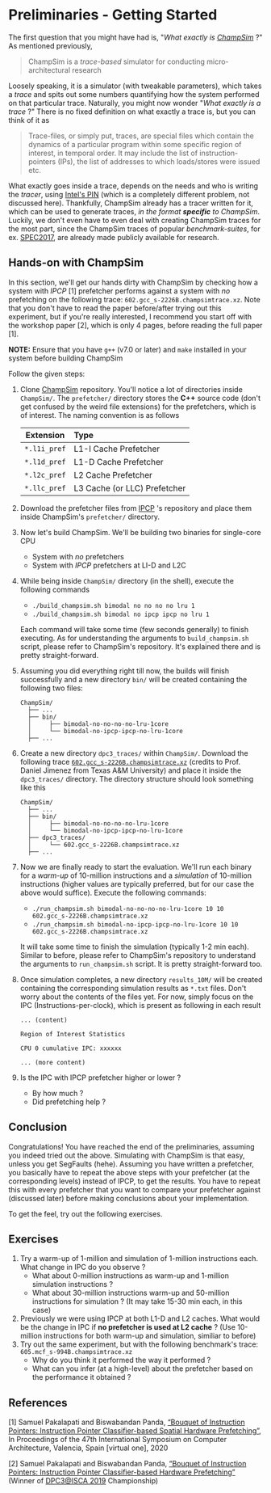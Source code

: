 # Preliminaries - Getting Started

The first question that you might have had is, "*What exactly is [ChampSim](https://github.com/ChampSim/ChampSim)* ?" As mentioned previously,
> ChampSim is a *trace-based* simulator for conducting micro-architectural research 

Loosely speaking, it is a simulator (with tweakable parameters), which takes a *trace* and spits out some numbers
quantifying how the system performed on that particular trace. Naturally, you might now wonder "*What exactly is a trace* ?"
There is no fixed definition on what exactly a trace is, but you can think of it as

> Trace-files, or simply put, traces, are special files which contain the dynamics of a particular program within some specific
> region of interest, in temporal order.
> It may include the list of instruction-pointers (IPs), the list of addresses to which loads/stores were issued etc.

What exactly goes inside a trace, depends on the needs and who is writing the *tracer*, using [Intel's PIN](https://www.intel.com/content/www/us/en/developer/articles/tool/pin-a-dynamic-binary-instrumentation-tool.html)
(which is a completely different problem, not discussed here). Thankfully, ChampSim already has a tracer written for it,
which can be used to generate traces, *in the format **specific** to ChampSim*. 
Luckily, we don't even have to even deal with creating ChampSim traces for the most part, since the
ChampSim traces of popular *benchmark-suites*, for ex. [SPEC2017](https://www.spec.org/cpu2017/), are already made publicly 
available for research.

## Hands-on with ChampSim
In this section, we'll get our hands dirty with ChampSim by checking
how a system with *IPCP* [1] prefetcher performs against a system 
with *no* prefetching on the following trace: `602.gcc_s-2226B.champsimtrace.xz`. 
Note that you don't have to read the paper before/after trying out this experiment, but if you're really interested, I recommend
you start off with the workshop paper [2], which is only 4 pages, before reading the full paper [1].

**NOTE:** Ensure that you have `g++` (v7.0 or later) and `make` installed in your system before building ChampSim

Follow the given steps:

1. Clone [ChampSim](https://github.com/ChampSim/ChampSim) repository.
You'll notice a lot of directories inside `ChampSim/`. The `prefetcher/` directory stores the **C++** source code (don't get confused
by the weird file extensions) for the prefetchers, which is of interest. The naming convention is as follows

    | Extension | Type |
    |:------:|:-----|
    |`*.l1i_pref` | L1-I Cache Prefetcher |
    |`*.l1d_pref` | L1-D Cache Prefetcher |
    |`*.l2c_pref` | L2 Cache Prefetcher |
    |`*.llc_pref` | L3 Cache (or LLC) Prefetcher |

2. Download the prefetcher files from [IPCP](https://github.com/car3s/IPCP_ISCA2020) 's repository and place them inside
ChampSim's `prefetcher/` directory.

3. Now let's build ChampSim. We'll be building two binaries for single-core CPU
    * System with *no* prefetchers
    * System with *IPCP* prefetchers at LI-D and L2C

4. While being inside `ChampSim/` directory (in the shell), execute the following commands

    * `./build_champsim.sh bimodal no no no no lru 1`                                                                                            
    * `./build_champsim.sh bimodal no ipcp ipcp no lru 1`
 
    Each command will take some time (few seconds generally) to finish executing. As for understanding the arguments to
    `build_champsim.sh` script, please refer to ChampSim's repository. It's explained there and is pretty straight-forward.
    
5. Assuming you did everything right till now, the builds will finish successfully and a new directory `bin/` will be created
containing the following two files:

    ```
    ChampSim/
      ├── ...
      ├── bin/
      │     ├── bimodal-no-no-no-no-lru-1core
      │     └── bimodal-no-ipcp-ipcp-no-lru-1core
      ├── ...
   
    ```
      
6. Create a new directory `dpc3_traces/` within `ChampSim/`. Download the following trace
[`602.gcc_s-2226B.champsimtrace.xz`](https://hpca23.cse.tamu.edu/champsim-traces/speccpu/index.html) (credits to Prof. Daniel Jimenez from Texas A&M University) 
and place it inside the `dpc3_traces/` directory. The directory structure should look something like this

    ```
    ChampSim/
      ├── ...
      ├── bin/
      │     ├── bimodal-no-no-no-no-lru-1core
      │     └── bimodal-no-ipcp-ipcp-no-lru-1core
      ├── dpc3_traces/
      │     └── 602.gcc_s-2226B.champsimtrace.xz
      ├── ...
   
    ```  

7. Now we are finally ready to start the evaluation. We'll run each binary for a *warm-up* of 10-million instructions and
a *simulation* of 10-million instructions (higher values are typically preferred, but for our case the above would suffice).
Execute the following commands:

    * `./run_champsim.sh bimodal-no-no-no-no-lru-1core 10 10 602.gcc_s-2226B.champsimtrace.xz`                                                                                           
    * `./run_champsim.sh bimodal-no-ipcp-ipcp-no-lru-1core 10 10 602.gcc_s-2226B.champsimtrace.xz`
  
    It will take some time to finish the simulation (typically 1-2 min each). Similar to before, please refer to ChampSim's
    repository to understand the arguments to `run_champsim.sh` script. It is pretty straight-forward too.

8. Once simulation completes, a new directory `results_10M/` will be created containing the corresponding simulation results as `*.txt` files.
Don't worry about the contents of the files yet. For now, simply focus on the IPC (Instructions-per-clock), which is present as following in each result

    ```
    ... (content)
   
    Region of Interest Statistics
   
    CPU 0 cumulative IPC: xxxxxx
    
    ... (more content)
    ```

9. Is the IPC with IPCP prefetcher higher or lower ? 
    * By how much ? 
    * Did prefetching help ?

## Conclusion
Congratulations! You have reached the end of the preliminaries, assuming you indeed tried out the above. Simulating with
ChampSim is that easy, unless you get SegFaults (hehe). Assuming you have written a prefetcher, you basically have to repeat the
above steps with your prefetcher (at the corresponding levels) instead of IPCP, to get the results. You have to repeat this
with every prefetcher that you want to compare your prefetcher against (discussed later) before making conclusions about your implementation.

To get the feel, try out the following exercises.

## Exercises
1. Try a warm-up of 1-million and simulation of 1-million instructions each. What change in IPC do you observe ? 
    * What about 0-million instructions as warm-up and 1-million simulation instructions ?
    * What about 30-million instructions warm-up and 50-million instructions for simulation ? (It may take 15-30 min each, in this case)
2. Previously we were using IPCP at both L1-D and L2 caches. What would be the change in IPC if **no prefetcher is used at L2 cache** ? 
(Use 10-million instructions for both warm-up and simulation, similiar to before)
3. Try out the same experiment, but with the following benchmark's trace: `605.mcf_s-994B.champsimtrace.xz`
    * Why do you think it performed the way it performed ?
    * What can you infer (at a high-level) about the prefetcher based on the performance it obtained ?

## References
[1] Samuel Pakalapati and Biswabandan Panda, [“Bouquet of Instruction Pointers: Instruction Pointer Classifier-based Spatial Hardware Prefetching”](https://www.cse.iitk.ac.in/users/biswap/IPCP_ISCA20.pdf), 
In Proceedings of the 47th International Symposium on Computer Architecture, Valencia, Spain [virtual one], 2020

[2] Samuel Pakalapati and Biswabandan Panda, [“Bouquet of Instruction Pointers: Instruction Pointer Classifier-based Hardware Prefetching”](https://www.cse.iitk.ac.in/users/biswap/DPC3.pdf)
(Winner of [DPC3@ISCA 2019](https://dpc3.compas.cs.stonybrook.edu) Championship)